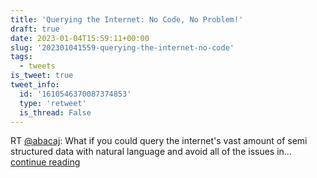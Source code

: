 ```yaml
---
title: 'Querying the Internet: No Code, No Problem!'
draft: true
date: 2023-01-04T15:59:11+00:00
slug: '202301041559-querying-the-internet-no-code'
tags:
  - tweets
is_tweet: true
tweet_info:
  id: '1610546370087374853'
  type: 'retweet'
  is_thread: False
---
```




RT [@abacaj](https://x.com/abacaj): What if you could query the internet's vast amount of semi structured data with natural language and avoid all of the issues in… [continue reading](https://x.com/sytelus/status/1610546370087374853)
